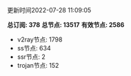 更新时间2022-07-28 11:09:05

**总订阅: 378**
**总节点: 13517**
**有效节点: 2586**
- v2ray节点: 1798
- ss节点: 634
- ssr节点: 2
- trojan节点: 152
